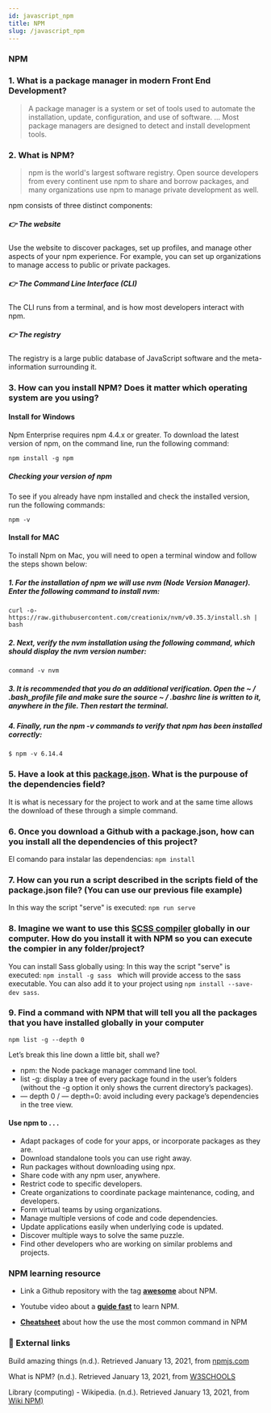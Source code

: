 ```yaml
---
id: javascript_npm
title: NPM
slug: /javascript_npm
---
```


### NPM    

### 1. What is a package manager in modern Front End Development?

> A package manager is a system or set of tools used to automate the installation, update,
> configuration, and use of software. ... Most package managers are designed to detect
> and install development tools.

### 2. What is NPM?

> npm is the world's largest software registry. Open source developers from
> every continent use npm to share and borrow packages, and many
> organizations use npm to manage private development as well.

npm consists of three distinct components:

##### :point_right: The website
Use the website to discover packages, set up profiles, and manage other aspects of your npm experience. For example, you can set up organizations to manage access to public or private packages.

##### :point_right: The Command Line Interface (CLI)
The CLI runs from a terminal, and is how most developers interact with npm.

##### :point_right: The registry
The registry is a large public database of JavaScript software and the meta-information surrounding it.

### 3. How can you install NPM? Does it matter which operating system are you using?
#### Install for Windows

Npm Enterprise requires npm 4.4.x or greater. To download the latest version of npm, on the command line, run the following command:

`npm install -g npm`

##### Checking your version of npm 
To see if you already have npm installed and check the installed version, run the following commands:

`npm -v`

#### Install for MAC
To install Npm on Mac, you will need to open a terminal window and follow the steps shown below:

##### 1. For the installation of npm we will use nvm (Node Version Manager). Enter the following command to install nvm:
`curl -o- https://raw.githubusercontent.com/creationix/nvm/v0.35.3/install.sh | bash`

##### 2. Next, verify the nvm installation using the following command, which should display the nvm version number:
`command -v nvm`
##### 3. It is recommended that you do an additional verification. Open the ~ / .bash_profile file and make sure the source ~ / .bashrc line is written to it, anywhere in the file. Then restart the terminal.

##### 4. Finally, run the npm -v commands to verify that npm has been installed correctly:
`$ npm -v 6.14.4`

### 5. Have a look at this [package.json](https://github.com/Singulars2021/singusaurus/blob/main/package.json). What is the purpouse of the __dependencies__ field?

It is what is necessary for the project to work and at the same time allows the download of these through a simple command.
### 6. Once you download a Github with a package.json, how can you install all the dependencies of this project?

El comando para instalar las dependencias:
`npm install`
### 7. How can you run a script described in the __scripts__ field of the package.json file? (You can use our previous file example)

In this way the script "serve" is executed:
`npm run serve`

### 8. Imagine we want to use this [SCSS compiler](https://www.npmjs.com/package/sass) **globally in our computer**. How do you install it with NPM so you can execute the compier in any folder/project?

You can install Sass globally using:
 In this way the script "serve" is executed:
`npm install -g sass ` which will provide access to the sass executable. You can also add it to your project using `npm install --save-dev sass`.
### 9. Find a command with NPM that will tell you all the packages that you have installed **globally** in your computer

`npm list -g --depth 0`

Let’s break this line down a little bit, shall we?

* npm: the Node package manager command line tool.
* list -g: display a tree of every package found in the user’s folders (without the -g option it only shows the current directory’s packages).
* — depth 0 / — depth=0: avoid including every package’s dependencies in the tree view.

#### Use npm to . . .

* Adapt packages of code for your apps, or incorporate packages as they are.
* Download standalone tools you can use right away.
* Run packages without downloading using npx.
* Share code with any npm user, anywhere.
* Restrict code to specific developers.
* Create organizations to coordinate package maintenance, coding, and developers.
* Form virtual teams by using organizations.
* Manage multiple versions of code and code dependencies.
* Update applications easily when underlying code is updated.
* Discover multiple ways to solve the same puzzle.
* Find other developers who are working on similar problems and projects.


### NPM learning resource

- Link a Github repository with the tag [**awesome**](https://github.com/sindresorhus/awesome-npm) about NPM.

- Youtube video about a [**guide fast**](https://www.youtube.com/watch?v=4aNA8ZHihFE) to learn NPM.

-  [**Cheatsheet**](https://www.freecodecamp.org/news/npm-cheat-sheet-most-common-commands-and-nvm/) about how the use the most common command in NPM

### :pushpin: External links

Build amazing things (n.d.). Retrieved January 13, 2021, from [npmjs.com](https://www.npmjs.com/)

What is NPM? (n.d.). Retrieved January 13, 2021, from [W3SCHOOLS](https://www.w3schools.com/nodejs/nodejs_npm.asp)

Library (computing) - Wikipedia. (n.d.). Retrieved January 13, 2021, from [Wiki NPM)](https://es.wikipedia.org/wiki/Npm)
